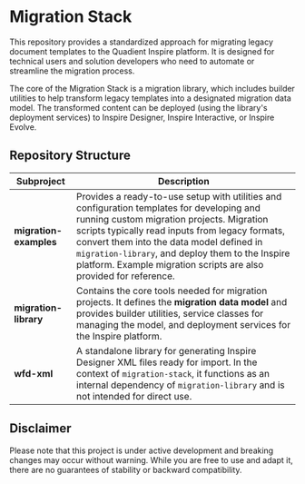 # Migration Stack

This repository provides a standardized approach for migrating legacy document templates to the Quadient Inspire platform. It is designed for technical users and solution developers who need to automate or streamline the migration process.

The core of the Migration Stack is a migration library, which includes builder utilities to help transform legacy templates into a designated migration data model. The transformed content can be deployed (using the library's deployment services) to Inspire Designer, Inspire Interactive, or Inspire Evolve.

## Repository Structure

| Subproject             | Description                                                                                                                                                                                                                                                                                                                                                      |
|------------------------|------------------------------------------------------------------------------------------------------------------------------------------------------------------------------------------------------------------------------------------------------------------------------------------------------------------------------------------------------------------|
| **migration-examples** | Provides a ready-to-use setup with utilities and configuration templates for developing and running custom migration projects. Migration scripts typically read inputs from legacy formats, convert them into the data model defined in `migration-library`, and deploy them to the Inspire platform. Example migration scripts are also provided for reference. |
| **migration-library**  | Contains the core tools needed for migration projects. It defines the **migration data model** and provides builder utilities, service classes for managing the model, and deployment services for the Inspire platform.                                                                                                                                         |
| **wfd-xml**            | A standalone library for generating Inspire Designer XML files ready for import. In the context of `migration-stack`, it functions as an internal dependency of `migration-library` and is not intended for direct use.                                                                                                                                          |

## Disclaimer

Please note that this project is under active development and breaking changes may occur without warning.
While you are free to use and adapt it, there are no guarantees of stability or backward compatibility.